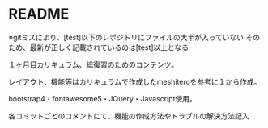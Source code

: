 # README
※gitミスにより、[test]以下のレポジトリにファイルの大半が入っていない
そのため、最新が正しく記載されているのは[test]以上となる

１ヶ月目カリキュラム、総復習のためのコンテンツ。

レイアウト、機能等はカリキュラムで作成したmeshiteroを参考に１から作成。

bootstrap4・fontawesome5・JQuery・Javascript使用。

各コミットごとのコメントにて、機能の作成方法やトラブルの解決方法記入
